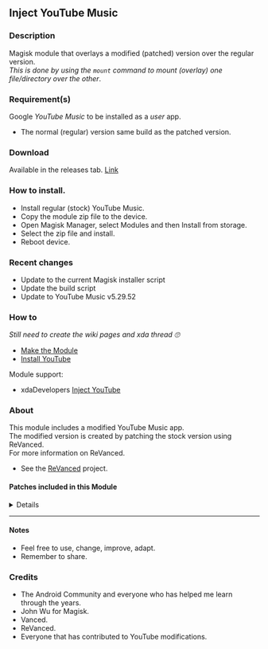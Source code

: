 ## Inject YouTube Music

### Description
Magisk module that overlays a modified (patched) version over the regular version.<br>
_This is done by using the `mount` command to mount (overlay) one file/directory over the other_.<br>

### Requirement(s)
Google _YouTube Music_ to be installed as a _user_ app.
- The normal (regular) version same build as the patched version.<br>

### Download
Available in the releases tab. [Link](https://github.com/mModule/iYTm/releases)

### How to install.
- Install regular (stock) YouTube Music.
- Copy the module zip file to the device.
- Open Magisk Manager, select Modules and then Install from storage.
- Select the zip file and install.
- Reboot device.<br>

### Recent changes
- Update to the current Magisk installer script
- Update the build script
- Update to YouTube Music v5.29.52

### How to
_Still need to create the wiki pages and xda thread :roll_eyes:_
- [Make the Module](https://github.com/mModule/iYTm/wiki/MakeModule)
- [Install YouTube](https://github.com/mModule/iYTm/wiki/YouTube)

Module support:<br>
- xdaDevelopers [Inject YouTube](https://forum.xda-developers.com/t/magisk-module-inject-youtube)

### About
This module includes a modified YouTube Music app.<br>
The modified version is created by patching the stock version using ReVanced. <br>
For more information on ReVanced.<br>
- See the [ReVanced](https://github.com/revanced) project.

#### Patches included in this Module
<details>

* Background Play<br>
_Enables playing music in the background_.<br>
* Codecs Unlocked<br>
_Adds more audio codec options. The new audio codecs usually result in better audio quality_.<br>
* Exclusive Audio Playback<br>
_Enables the option to play music without video_.<br>
* Hide Get Premium<br>
_Removes all "Get Premium" evidences from the avatar menu_.<br>
* Minimized Playback Music<br>
_Enablers minimized playback on Kids music_.<br>
* Music Video Ads<br>
_Removes ads in the music player_.<br>
* Upgrade Button Remover<br>
_Removes the upgrade tab from the pivot bar_.<br>

</details>

---

#### Notes
- Feel free to use, change, improve, adapt.
- Remember to share.

### Credits
- The Android Community and everyone who has helped me learn through the years.
- John Wu for Magisk.
- Vanced.
- ReVanced.
- Everyone that has contributed to YouTube modifications.<br>
